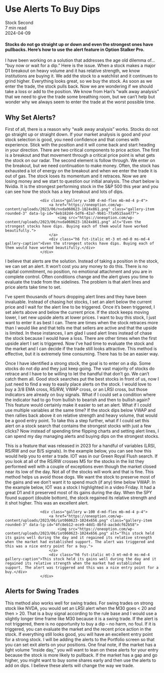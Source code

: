 
<div class="bg-secondary">
<h1 class="py-5 ms-3 ms-md-4 my-0">Use Alerts To Buy Dips</h1>
</div>
<div class="d-flex align-items-center flex-wrap text-muted ps-3 ps-md-4 py-3 border-top border-bottom">
<div class="border-end pe-3 me-3">
<span class="badge bg-faded-primary text-primary">
Stock Second </span>
</div>
<div class="fs-sm pe-3 border-end me-3">7 min read</div>
<div class="fs-sm">
2024-04-09 </div>
</div>
<section class="px-3 px-md-4 py-4">
<h4 class="wp-block-heading">Stocks do not go straight up or down and even the strongest ones have pullbacks. Here’s how to use the alert feature in Option Stalker Pro.</h4>
<p>I have been working on a solution that addresses the age old dilemma of… “buy now or wait for a dip.” Here is the issue. When a stock makes a major D1 breakout on heavy volume and it has relative strength, we know institutions are buying it. We add the stock to a watchlist and it continues to grind higher. Everything looks great, so we buy the stock. As soon as we enter the trade, the stock pulls back. Now we are wondering if we should take a loss or add to the position. We know from Hari’s “walk away analysis” that we need to give the trade some breathing room, but we can’t help but wonder why we always seem to enter the trade at the worst possible time.</p>
<h2 class="wp-block-heading" id="Why_Set_Alerts_">Why Set Alerts?</h2>
<p>First of all, there is a reason why “walk away analysis” works. Stocks do not go straight up or straight down. If your market analysis is good and your stock selection is good, you need confidence and that comes with experience. Stick with the position and it will come back and start heading in your direction. There are two critical components to price action. The first is a breakout and that movement through a critical price point is what gets the stock on our radar. The second element is follow through. We enter on the breakout, but we need continuation to make money. Often, the stock has exhausted a lot of energy on the breakout and when we enter the trade it is out of gas. The stock loses its momentum and it retraces. Now we are losing money and we start to question our initial analysis. The chart below is Nvidia. It is the strongest performing stock in the S&amp;P 500 this year and you can see how the stock has a key breakout and lots of dips.</p>

                    <div class="gallery w-100 d-md-flex mb-md-4 p-4">
                        <a href="https://oneoption.com/wp-content/uploads/2023/06/nvda060623-1024x861.png" class="gallery-item rounded-3" data-lg-id="6eb182d4-5df6-42a7-9b81-77a9515aa477">
                            <img src="https://oneoption.com/wp-content/uploads/2023/06/nvda060623-1024x861.png" alt="Even the strongest stocks have dips. Buying each of them would have worked beautifully.">
                        </a>
                        <div class="h6 fst-italic mt-3 mt-md-0 ms-md-4 gallery-caption">Even the strongest stocks have dips. Buying each of them would have worked beautifully.</div>
                    </div>
                
<p>I believe that alerts are the solution. Instead of taking a position in the stock, we can set an alert. It won’t cost you any money to do this. There is no capital commitment, no position, no emotional attachment and you are in complete control. Often conditions change and the alert gives you time to evaluate the trade from the sidelines. The problem is that alert lines and price alerts take time to set.</p>
<p>I’ve spent thousands of hours dropping alert lines and they have been invaluable. Instead of chasing hot stocks, I set an alert below the current price and I wait for the alert line to be triggered. Once it’s been triggered, I set alerts above and below the current price. If the stock keeps moving lower, I set new upside alerts at lower prices. I want to buy this stock, I just want to enter it as best I can. There are times when the stock retraces more than I would like and that tells me that sellers are active and that the upside is limited. In these instances, I am glad I used alert lines instead of chase the stock because I would have a loss. There are other times when the first upside alert I set is triggered. Now I’ve had time to evaluate the stock and the market and I can decide if the trade still looks attractive. This method is effective, but it is extremely time consuming. There has to be an easier way.</p>
<p>Once I have identified a strong stock, the goal is to enter on a dip. Some stocks do not dip and they just keep going. The vast majority of stocks do retrace and I have to be willing to let the handful that don’t go. We can’t catch them all. Good stock searches put the best stocks in front of us, now I just need to find a way to easily place alerts on the stock. I would love to buy a 3/8 EMA cross, RS/RW, VWAP cross, or an LRSI cross, but those indicators are already on buy signals. What if I could set a condition where the indicator had to go from bullish to bearish and then to bullish again? This feature would certainly make it easier to set an alert. What if I could use multiple variables at the same time? If the stock dips below VWAP and then rallies back above it on relative strength and heavy volume, that would be a good entry point. To take this a step further, what if I could set this alert on a stock search that contains the strongest stocks with just a few clicks? Now instead of spending time flipping charts and setting alert lines, I can spend my day managing alerts and buying dips on the strongest stocks.</p>
<p>This is a feature that was released in 2023 for a handful of variables (LRSI, RS/RW and our B/S signals). In the example below, you can see how this would help you to enter a trade. IOT was in our Green Royal Flush search. If you look at all of the RS/RW crosses M5 for the stocks in the list they performed well with a couple of exceptions even though the market closed near its low of the day. Not all of the stocks will work and that is fine. This method helps us avoid those dogs. We want the stock to preserve most of the gains and we don’t want it to spend much (if any) time below VWAP. In the example below, IOT was a stock I highlighted in a video Friday. It had a great D1 and it preserved most of its gains during the day. When the SPY found support (double bottom), the stock regained its relative strength and it shot higher. This was an excellent alert.</p>

                    <div class="gallery w-100 d-md-flex mb-md-4 p-4">
                        <a href="https://oneoption.com/wp-content/uploads/2023/06/iot060623-1024x656.png" class="gallery-item rounded-3" data-lg-id="4fc8eb12-ece9-4dd1-8bfd-aacbdcf62b58">
                            <img src="https://oneoption.com/wp-content/uploads/2023/06/iot060623-1024x656.png" alt="This stock held its gains well during the day and it regained its relative strength when the market had established support. The alert was triggered and this was a nice entry point for a buy.">
                        </a>
                        <div class="h6 fst-italic mt-3 mt-md-0 ms-md-4 gallery-caption">This stock held its gains well during the day and it regained its relative strength when the market had established support. The alert was triggered and this was a nice entry point for a buy.</div>
                    </div>
                
<h2 class="wp-block-heading" id="Alerts_for_Swing_Trades">Alerts for Swing Trades</h2>
<p>This method also works well for swing trades. For swing trades on strong stock like NVDA, you would set an LRSI alert when the M30 goes &lt; 20 and then &gt; 20. That is a buy signal according to the rule base and I would use a slightly longer time frame like M30 because it is a swing trade. If the alert is not triggered, there is no opportunity to buy a dip – no harm, no foul. If it is triggered, you can evaluate the market and the recent price action in the stock. If everything still looks good, you will have an excellent entry point for a strong stock. I will be adding the alerts to the Portfolio screen so that you can set exit alerts on your positions. One final note, if the market has a light volume “inside day,” you will want to lean on these alerts for your entry because the stock is more likely to pullback. If the market has a gap and go higher, you might want to buy some shares early and then use the alerts to add on dips. I believe these alerts will change the way we trade.</p>
</section>
